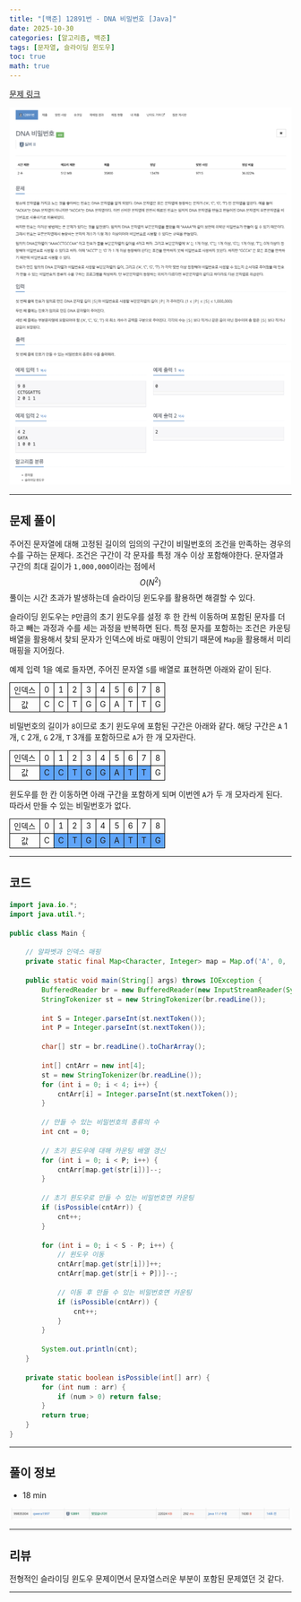 ```yaml
---
title: "[백준] 12891번 - DNA 비밀번호 [Java]"
date: 2025-10-30
categories: [알고리즘, 백준]
tags: [문자열, 슬라이딩 윈도우]
toc: true
math: true
---
```


[문제 링크](https://www.acmicpc.net/problem/12891)

![](/assets/posts/2025-10/백준%2012891%20DNA%20비밀번호/photo1.png)
![](/assets/posts/2025-10/백준%2012891%20DNA%20비밀번호/photo2.png)

---

## 문제 풀이

주어진 문자열에 대해 고정된 길이의 임의의 구간이 비밀번호의 조건을 만족하는 경우의 수를 구하는 문제다. 조건은 구간이 각 문자를 특정 개수 이상 포함해야한다. 문자열과 구간의 최대 길이가 `1,000,000`이라는 점에서 $$O(N^2)$$ 풀이는 시간 초과가 발생하는데 슬라이딩 윈도우를 활용하면 해결할 수 있다.

슬라이딩 윈도우는 `P`만큼의 초기 윈도우를 설정 후 한 칸씩 이동하며 포함된 문자를 더하고 빼는 과정과 수를 세는 과정을 반복하면 된다. 특정 문자를 포함하는 조건은 카운팅 배열을 활용해서 찾되 문자가 인덱스에 바로 매핑이 안되기 때문에 `Map`을 활용해서 미리 매핑을 지어줬다.

예제 입력 1을 예로 들자면, 주어진 문자열 `S`를 배열로 표현하면 아래와 같이 된다.

<div>
	<table style="border-collapse:collapse; width:100%; text-align:center; table-layout:fixed;">
		<tr>
			<td style="border:1px solid black;">인덱스</td>
			<td style="border:1px solid black;">0</td>
			<td style="border:1px solid black;">1</td>
			<td style="border:1px solid black;">2</td>
			<td style="border:1px solid black;">3</td>
			<td style="border:1px solid black;">4</td>
			<td style="border:1px solid black;">5</td>
			<td style="border:1px solid black;">6</td>
			<td style="border:1px solid black;">7</td>
			<td style="border:1px solid black;">8</td>
		</tr>
		<tr>
			<td style="border:1px solid black;">값</td>
			<td style="border:1px solid black;">C</td>
			<td style="border:1px solid black;">C</td>
			<td style="border:1px solid black;">T</td>
			<td style="border:1px solid black;">G</td>
			<td style="border:1px solid black;">G</td>
			<td style="border:1px solid black;">A</td>
			<td style="border:1px solid black;">T</td>
			<td style="border:1px solid black;">T</td>
			<td style="border:1px solid black;">G</td>
		</tr>
	</table>
</div>

비밀번호의 길이가 `8`이므로 초기 윈도우에 포함된 구간은 아래와 같다. 해당 구간은 `A` 1개, `C` 2개, `G` 2개, `T` 3개를 포함하므로 `A`가 한 개 모자란다.

<div>
	<table style="border-collapse:collapse; width:100%; text-align:center; table-layout:fixed;">
		<tr>
			<td style="border:1px solid black;">인덱스</td>
			<td style="border:1px solid black;">0</td>
			<td style="border:1px solid black;">1</td>
			<td style="border:1px solid black;">2</td>
			<td style="border:1px solid black;">3</td>
			<td style="border:1px solid black;">4</td>
			<td style="border:1px solid black;">5</td>
			<td style="border:1px solid black;">6</td>
			<td style="border:1px solid black;">7</td>
			<td style="border:1px solid black;">8</td>
		</tr>
		<tr>
			<td style="border:1px solid black;">값</td>
			<td style="border:1px solid black; background-color:#60a5fa;">C</td>
			<td style="border:1px solid black; background-color:#60a5fa;">C</td>
			<td style="border:1px solid black; background-color:#60a5fa;">T</td>
			<td style="border:1px solid black; background-color:#60a5fa;">G</td>
			<td style="border:1px solid black; background-color:#60a5fa;">G</td>
			<td style="border:1px solid black; background-color:#60a5fa;">A</td>
			<td style="border:1px solid black; background-color:#60a5fa;">T</td>
			<td style="border:1px solid black; background-color:#60a5fa;">T</td>
			<td style="border:1px solid black;">G</td>
		</tr>
	</table>
</div>

윈도우를 한 칸 이동하면 아래 구간을 포함하게 되며 이번엔 `A`가 두 개 모자라게 된다. 따라서 만들 수 있는 비밀번호가 없다.

<div>
	<table style="border-collapse:collapse; width:100%; text-align:center; table-layout:fixed;">
		<tr>
			<td style="border:1px solid black;">인덱스</td>
			<td style="border:1px solid black;">0</td>
			<td style="border:1px solid black;">1</td>
			<td style="border:1px solid black;">2</td>
			<td style="border:1px solid black;">3</td>
			<td style="border:1px solid black;">4</td>
			<td style="border:1px solid black;">5</td>
			<td style="border:1px solid black;">6</td>
			<td style="border:1px solid black;">7</td>
			<td style="border:1px solid black;">8</td>
		</tr>
		<tr>
			<td style="border:1px solid black;">값</td>
			<td style="border:1px solid black;">C</td>
			<td style="border:1px solid black; background-color:#60a5fa;">C</td>
			<td style="border:1px solid black; background-color:#60a5fa;">T</td>
			<td style="border:1px solid black; background-color:#60a5fa;">G</td>
			<td style="border:1px solid black; background-color:#60a5fa;">G</td>
			<td style="border:1px solid black; background-color:#60a5fa;">A</td>
			<td style="border:1px solid black; background-color:#60a5fa;">T</td>
			<td style="border:1px solid black; background-color:#60a5fa;">T</td>
			<td style="border:1px solid black; background-color:#60a5fa;">G</td>
		</tr>
	</table>
</div>

---

## 코드

```java
import java.io.*;
import java.util.*;

public class Main {

    // 알파벳과 인덱스 매핑
    private static final Map<Character, Integer> map = Map.of('A', 0, 'C', 1, 'G', 2, 'T', 3);

    public static void main(String[] args) throws IOException {
        BufferedReader br = new BufferedReader(new InputStreamReader(System.in));
        StringTokenizer st = new StringTokenizer(br.readLine());

        int S = Integer.parseInt(st.nextToken());
        int P = Integer.parseInt(st.nextToken());

        char[] str = br.readLine().toCharArray();

        int[] cntArr = new int[4];
        st = new StringTokenizer(br.readLine());
        for (int i = 0; i < 4; i++) {
            cntArr[i] = Integer.parseInt(st.nextToken());
        }

        // 만들 수 있는 비밀번호의 종류의 수
        int cnt = 0;

        // 초기 윈도우에 대해 카운팅 배열 갱신
        for (int i = 0; i < P; i++) {
            cntArr[map.get(str[i])]--;
        }

        // 초기 윈도우로 만들 수 있는 비밀번호면 카운팅
        if (isPossible(cntArr)) {
            cnt++;
        }

        for (int i = 0; i < S - P; i++) {
            // 윈도우 이동
            cntArr[map.get(str[i])]++;
            cntArr[map.get(str[i + P])]--;

            // 이동 후 만들 수 있는 비밀번호면 카운팅
            if (isPossible(cntArr)) {
                cnt++;
            }
        }

        System.out.println(cnt);
    }

    private static boolean isPossible(int[] arr) {
        for (int num : arr) {
            if (num > 0) return false;
        }
        return true;
    }
}
```

---

## 풀이 정보

- 18 min

![](/assets/posts/2025-10/백준%2012891%20DNA%20비밀번호/photo3.png)

---

## 리뷰

전형적인 슬라이딩 윈도우 문제이면서 문자열스러운 부분이 포함된 문제였던 것 같다.

---
